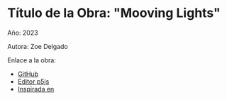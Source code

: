 # Título de la Obra: "Mooving Lights"

Año: 2023

Autora: Zoe Delgado

Enlace a la obra: 

+ [GitHub](https://github.com/zndelgado/trabajo-practico-uno)
+ [Editor p5js](https://editor.p5js.org/zoendelgado/sketches/ZF9vxet9e)
+ [Inspirada en](https://damprojects.org/kuenstler_ui/frieder_nake/#galerieausstellungen)
